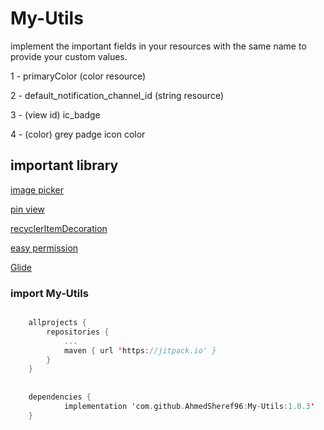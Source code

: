 # My-Utils

implement the important fields in your resources with the same name to provide your custom values.

1 - primaryColor  (color resource)

2 - default_notification_channel_id  (string resource)

3 - (view id) ic_badge 

4 - (color) grey padge icon color







## important library


[image picker](https://github.com/Dhaval2404/ImagePicker)

[pin view](https://github.com/ChaosLeung/PinView)

[recyclerItemDecoration](https://github.com/xabaras/RecyclerViewSwipeDecorator)

[easy permission](https://github.com/googlesamples/easypermissions)

[Glide](https://github.com/bumptech/glide)


### import My-Utils
```Kotlin

	allprojects {
		repositories {
			...
			maven { url 'https://jitpack.io' }
		}
	}
  
  
  	dependencies {
	        implementation 'com.github.AhmedSheref96:My-Utils:1.0.3'
	}





